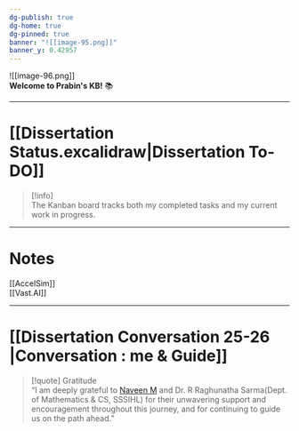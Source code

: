 ```yaml
---
dg-publish: true
dg-home: true
dg-pinned: true
banner: "![[image-95.png]]"
banner_y: 0.42957
---
```


![[image-96.png]]  
**Welcome to Prabin's KB!** 📚

---

# [[Dissertation Status.excalidraw|Dissertation To-DO]]

> [!info]  
> The Kanban board tracks both my completed tasks and my current work in progress.

---

# Notes

[[AccelSim]]  
[[Vast.AI]]

---

# [[Dissertation Conversation 25-26 |Conversation : me & Guide]]

> [!quote] Gratitude  
> “I am deeply grateful to [Naveen M](https://www.linkedin.com/in/naveenmiriyalu/) and Dr. R Raghunatha Sarma(Dept. of Mathematics & CS, SSSIHL) for their unwavering support and encouragement throughout this journey, and for continuing to guide us on the path ahead.”
